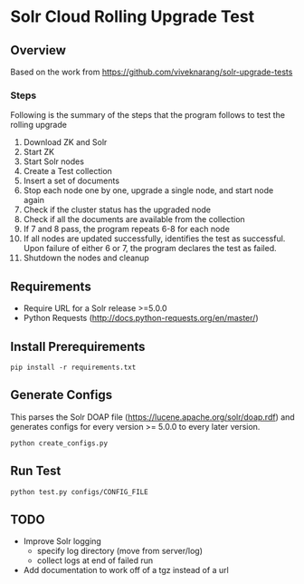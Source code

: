 # Solr Cloud Rolling Upgrade Test
## Overview
Based on the work from https://github.com/viveknarang/solr-upgrade-tests

### Steps
Following is the summary of the steps that the program follows to test the rolling upgrade

1. Download ZK and Solr
2. Start ZK
3. Start Solr nodes
4. Create a Test collection
5. Insert a set of documents
6. Stop each node one by one, upgrade a single node, and start node again
7. Check if the cluster status has the upgraded node
8. Check if all the documents are available from the collection
9. If 7 and 8 pass, the program repeats 6-8 for each node
10. If all nodes are updated successfully, identifies the test as successful. Upon failure of either 6 or 7, the program declares the test as failed.
12. Shutdown the nodes and cleanup

## Requirements
* Require URL for a Solr release >=5.0.0
* Python Requests (http://docs.python-requests.org/en/master/)

## Install Prerequirements
`pip install -r requirements.txt`

## Generate Configs
This parses the Solr DOAP file (https://lucene.apache.org/solr/doap.rdf) and generates configs for every version >= 5.0.0 to every later version.

`python create_configs.py`

## Run Test
`python test.py configs/CONFIG_FILE`

## TODO
* Improve Solr logging
  * specify log directory (move from server/log)
  * collect logs at end of failed run
* Add documentation to work off of a tgz instead of a url

